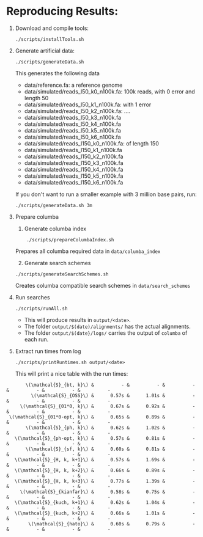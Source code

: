 # Reproducing Results:

1. Download and compile tools:
    ```
    ./scripts/installTools.sh
    ```

2. Generate artificial data:
    ```
    ./scripts/generateData.sh
    ```

    This generates the following data
    - data/reference.fa: a reference genome
    - data/simulated/reads_l50_k0_n100k.fa: 100k reads, with 0 error and length 50
    - data/simulated/reads_l50_k1_n100k.fa: with 1 error
    - data/simulated/reads_l50_k2_n100k.fa: ....
    - data/simulated/reads_l50_k3_n100k.fa
    - data/simulated/reads_l50_k4_n100k.fa
    - data/simulated/reads_l50_k5_n100k.fa
    - data/simulated/reads_l50_k6_n100k.fa
    - data/simulated/reads_l150_k0_n100k.fa: of length 150
    - data/simulated/reads_l150_k1_n100k.fa
    - data/simulated/reads_l150_k2_n100k.fa
    - data/simulated/reads_l150_k3_n100k.fa
    - data/simulated/reads_l150_k4_n100k.fa
    - data/simulated/reads_l150_k5_n100k.fa
    - data/simulated/reads_l150_k6_n100k.fa

    If you don't want to run a smaller example with 3 million base pairs, run:
    ```
    ./scripts/generateData.sh 3m
    ```

3. Prepare columba
    1. Generate columba index
    ```
        ./scripts/prepareColumbaIndex.sh
    ```
    Prepares all columba required data in `data/columba_index`

    2. Generate search schemes
    ```
    ./scripts/generateSearchSchemes.sh
    ```
    Creates columba compatible search schemes in `data/search_schemes`

4. Run searches
    ```
    ./scripts/runAll.sh
    ```
    - This will produce results in `output/<date>`.
    - The folder `output/$(date)/alignments/` has the actual alignments.
    - The folder `output/$(date}/logs/` carries the output of `columba` of each run.

5. Extract run times from log
    ```
    ./scripts/printRuntimes.sh output/<date>
    ```
    This will print a nice table with the run times:
```
       \(\mathcal{S}_{bt, k}\) &          - &          - &          - &          - &          - &          -
         \(\mathcal{S}_{OSS}\) &      0.57s &      1.01s &          - &          - &          - &          -
     \(\mathcal{S}_{01*0, k}\) &      0.67s &      0.92s &          - &          - &          - &          -
 \(\mathcal{S}_{01*0-opt, k}\) &      0.65s &      0.89s &          - &          - &          - &          -
       \(\mathcal{S}_{ph, k}\) &      0.62s &      1.02s &          - &          - &          - &          -
   \(\mathcal{S}_{ph-opt, k}\) &      0.57s &      0.81s &          - &          - &          - &          -
       \(\mathcal{S}_{sf, k}\) &      0.60s &      0.81s &          - &          - &          - &          -
   \(\mathcal{S}_{H, k, k+1}\) &      0.57s &      1.69s &          - &          - &          - &          -
   \(\mathcal{S}_{H, k, k+2}\) &      0.66s &      0.89s &          - &          - &          - &          -
   \(\mathcal{S}_{H, k, k+3}\) &      0.77s &      1.39s &          - &          - &          - &          -
     \(\mathcal{S}_{kianfar}\) &      0.58s &      0.75s &          - &          - &          - &          -
   \(\mathcal{S}_{kuch, k+1}\) &      0.62s &      1.04s &          - &          - &          - &          -
   \(\mathcal{S}_{kuch, k+2}\) &      0.66s &      1.01s &          - &          - &          - &          -
        \(\mathcal{S}_{hato}\) &      0.60s &      0.79s &          - &          - &          - &          -
```

